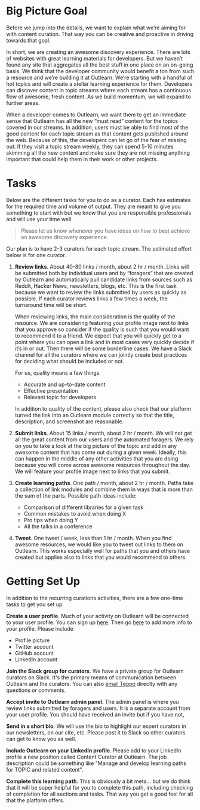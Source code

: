<!--
{
"name": "curate",
"version" : "0.1",
"title" : "Getting Started with Curation",
"description" : "Quick intro to the curation tasks.",
"freshnessDate" : 2015-10-06,
"license" : "All Rights Reserved"
}
-->

<!-- @section -->

# Big Picture Goal

Before we jump into the details, we want to explain what we’re aiming for with content curation.  That way you can be creative and proactive in driving towards that goal.

In short, we are creating an awesome discovery experience. There are lots of websites with great learning materials for developers. But we haven’t found any site that aggregates all the best stuff in one place on an on-going basis. We think that the developer community would benefit a ton from such a resource and we’re building it at Outlearn. We’re starting with a handful of hot topics and will create a stellar learning experience for them. Developers can discover content in topic streams where each stream has a continuous flow of awesome, fresh content. As we build momentum, we will expand to further areas.

<!-- @task, "hasDeliverable" : true, "text" : "What websites or services do you personally use to find awesome content? List as many as you want." -->

When a developer comes to Outlearn, we want them to get an immediate sense that Outlearn has all the new “must read” content for the topics covered in our streams. In addition, users must be able to find most of the good content for each topic stream as that content gets published around the web. Because of this, the developers can let go of the fear of missing out. If they visit a topic stream weekly, they can spend 5-10 minutes skimming all the new content and make sure they are not missing anything important that could help them in their work or other projects.

<!-- @task, "hasDeliverable" : true, "text" : "For the topic streams that you will curate, how many must-read items do you think are published on the web in an average week? No need to be precise but we'd love to get your gut sense." -->

<!-- @section -->

# Tasks

Below are the different tasks for you to do as a curator. Each has estimates for the required time and volume of output. They are meant to give you something to start with but we know that you are responsible professionals and will use your time well.

> Please let us know whenever you have ideas on how to best achieve an awesome discovery experience.

Our plan is to have 2-3 curators for each topic stream. The estimated effort below is for one curator.

1. **Review links**. About 40-80 links / month, about 2 hr / month. Links will be submitted both by individual users and by “foragers” that are created by Outlearn and automatically pull candidate links from sources such as Reddit, Hacker News, newsletters, blogs, etc. This is the first task because we want to review the links submitted by users as quickly as possible. If each curator reviews links a few times a week, the turnaround time will be short.

    When reviewing links, the main consideration is the quality of the resource. We are considering featuring your profile image next to links that you approve so consider if the quality is such that you would want to recommend it to a friend. We expect that you will quickly get to a point where you can open a link and in most cases very quickly decide if it’s in or out. Then there will be some borderline cases. We have a Slack channel for all the curators where we can jointly create best practices for deciding what should be included or not.

    For us, quality means a few things
    * Accurate and up-to-date content
    * Effective presentation
    * Relevant topic for developers

    In addition to quality of the content, please also check that our platform turned the link into an Outlearn module correctly so that the title, description, and screenshot are reasonable.

2. **Submit links**. About 15 links / month, about 2 hr / month. We will not get all the great content from our users and the automated foragers. We rely on you to take a look at the big picture of the topic and add in any awesome content that has come out during a given week. Ideally, this can happen in the middle of any other activities that you are doing because you will come across awesome resources throughout the day. We will feature your profile image next to links that you submit.

3. **Create learning paths**. One path / month, about 2 hr / month. Paths take a collection of link modules and combine them in ways that is more than the sum of the parts. Possible path ideas include:
    * Comparison of different libraries for a given task
    * Common mistakes to avoid when doing X
    * Pro tips when doing Y
    * All the talks in a conference

4. **Tweet**. One tweet / week, less than 1 hr / month. When you find awesome resources, we would like you to tweet out links to them on Outlearn. This works especially well for paths that you and others have created but applies also to links that you would recommend to others.

<!-- @section -->

# Getting Set Up

In addition to the recurring curations activities, there are a few one-time tasks to get you set up.

**Create a user profile**. Much of your activity on Outlearn will be connected to your user profile. You can sign up [here](https://pilot.outlearn.com/auth/join). Then go [here](https://pilot.outlearn.com/profile) to add more info to your profile. Please include

* Profile picture
* Twitter account
* GitHub account
* LinkedIn account

<!-- @task, "text" : "Fill out a user profile." -->		

**Join the Slack group for curators**. We have a private group for Outlearn curators on Slack. It's the primary means of communication between Outlearn and the curators. You can also <a id="TeppoMail" href="mailto:teppo@outlearn.com?subject=Curation%20question" target="_blank">email Teppo</a> directly with any questions or comments.

**Accept invite to Outlearn admin panel**. The admin panel is where you review links submitted by foragers and users. It is a separate account from your user profile. You should have received an invite but if you have not,

**Send in a short bio**. We will use the bio to highlight our expert curators in our newsletters, on our cite, etc. Please post it to Slack so other curators can get to know you as well.

**Include Outlearn on your LinkedIn profile**. Please add to your LinkedIn profile a new position called Content Curator at Outlearn. The job description could be something like "Manage and develop learning paths for TOPIC and related content".

**Complete this learning path**. This is obviously a bit meta... but we do think that it will be super helpful for you to complete this path, including checking of completion for all sections and tasks. That way you get a good feel for all that the platform offers.
